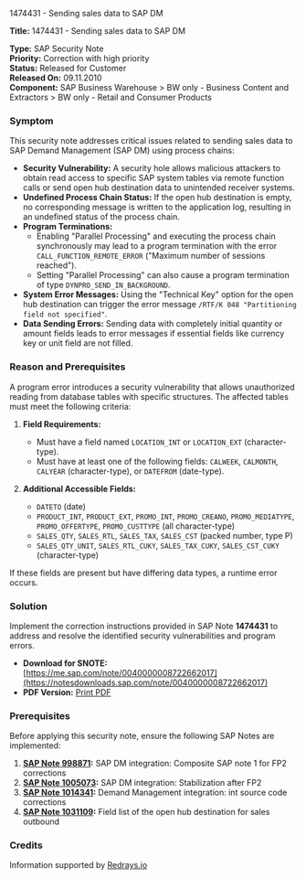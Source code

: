 1474431 - Sending sales data to SAP DM

**Title:** 1474431 - Sending sales data to SAP DM

**Type:** SAP Security Note  
**Priority:** Correction with high priority  
**Status:** Released for Customer  
**Released On:** 09.11.2010  
**Component:** SAP Business Warehouse > BW only - Business Content and Extractors > BW only - Retail and Consumer Products

### Symptom

This security note addresses critical issues related to sending sales data to SAP Demand Management (SAP DM) using process chains:

- **Security Vulnerability:** A security hole allows malicious attackers to obtain read access to specific SAP system tables via remote function calls or send open hub destination data to unintended receiver systems.
- **Undefined Process Chain Status:** If the open hub destination is empty, no corresponding message is written to the application log, resulting in an undefined status of the process chain.
- **Program Terminations:** 
  - Enabling "Parallel Processing" and executing the process chain synchronously may lead to a program termination with the error `CALL_FUNCTION_REMOTE_ERROR` ("Maximum number of sessions reached").
  - Setting "Parallel Processing" can also cause a program termination of type `DYNPRO_SEND_IN_BACKGROUND`.
- **System Error Messages:** Using the "Technical Key" option for the open hub destination can trigger the error message `/RTF/K 048 "Partitioning field not specified"`.
- **Data Sending Errors:** Sending data with completely initial quantity or amount fields leads to error messages if essential fields like currency key or unit field are not filled.

### Reason and Prerequisites

A program error introduces a security vulnerability that allows unauthorized reading from database tables with specific structures. The affected tables must meet the following criteria:

1. **Field Requirements:**
   - Must have a field named `LOCATION_INT` or `LOCATION_EXT` (character-type).
   - Must have at least one of the following fields: `CALWEEK`, `CALMONTH`, `CALYEAR` (character-type), or `DATEFROM` (date-type).

2. **Additional Accessible Fields:** 
   - `DATETO` (date)
   - `PRODUCT_INT`, `PRODUCT_EXT`, `PROMO_INT`, `PROMO_CREANO`, `PROMO_MEDIATYPE`, `PROMO_OFFERTYPE`, `PROMO_CUSTTYPE` (all character-type)
   - `SALES_QTY`, `SALES_RTL`, `SALES_TAX`, `SALES_CST` (packed number, type P)
   - `SALES_QTY_UNIT`, `SALES_RTL_CUKY`, `SALES_TAX_CUKY`, `SALES_CST_CUKY` (character-type)

If these fields are present but have differing data types, a runtime error occurs.

### Solution

Implement the correction instructions provided in SAP Note **1474431** to address and resolve the identified security vulnerabilities and program errors.

- **Download for SNOTE:** [https://me.sap.com/note/0040000008722662017](https://notesdownloads.sap.com/note/0040000008722662017)
- **PDF Version:** [Print PDF](https://userapps.support.sap.com/sap/support/sfm/notes/print/0001474431?language=en-US&token=BF61F57BF40793A78E6F376287D4A44A)

### Prerequisites

Before applying this security note, ensure the following SAP Notes are implemented:

1. **[SAP Note 998871](https://me.sap.com/notes/998871):** SAP DM integration: Composite SAP note 1 for FP2 corrections
2. **[SAP Note 1005073](https://me.sap.com/notes/1005073):** SAP DM integration: Stabilization after FP2
3. **[SAP Note 1014341](https://me.sap.com/notes/1014341):** Demand Management integration: int source code corrections
4. **[SAP Note 1031109](https://me.sap.com/notes/1031109):** Field list of the open hub destination for sales outbound

### Credits

Information supported by [Redrays.io](https://redrays.io)